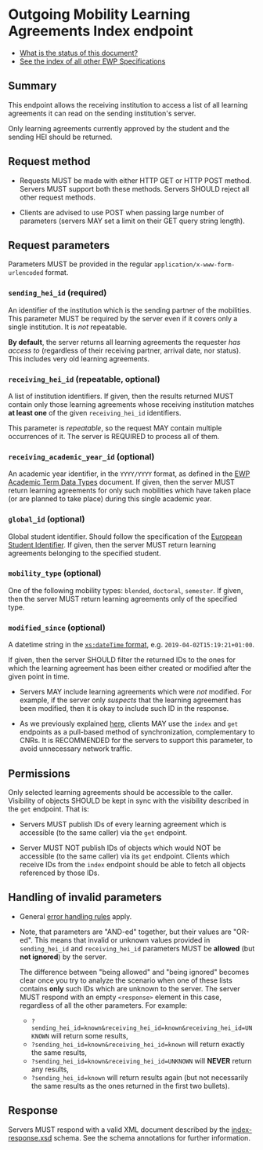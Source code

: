 Outgoing Mobility Learning Agreements Index endpoint
====================================================

* [What is the status of this document?][statuses]
* [See the index of all other EWP Specifications][develhub]


Summary
-------

This endpoint allows the receiving institution to access a list of all
learning agreements it can read on the sending institution's server.

Only learning agreements currently approved by the student and the sending HEI should be returned.


Request method
--------------

 * Requests MUST be made with either HTTP GET or HTTP POST method. Servers MUST
   support both these methods. Servers SHOULD reject all other request methods.

 * Clients are advised to use POST when passing large number of parameters
   (servers MAY set a limit on their GET query string length).


Request parameters
------------------

Parameters MUST be provided in the regular `application/x-www-form-urlencoded`
format.


### `sending_hei_id` (required)

An identifier of the institution which is the sending partner of the
mobilities. This parameter MUST be required by the server even if it covers
only a single institution. It is *not* repeatable.

**By default**, the server returns all learning agreements the requester *has access to*
(regardless of their receiving partner, arrival date, nor status).
This includes very old learning agreements.


### `receiving_hei_id` (repeatable, optional)

A list of institution identifiers. If given, then the results returned MUST
contain only those learning agreements whose receiving institution matches **at least
one** of the given `receiving_hei_id` identifiers.

This parameter is *repeatable*, so the request MAY contain multiple occurrences
of it. The server is REQUIRED to process all of them.


### `receiving_academic_year_id` (optional)

An academic year identifier, in the `YYYY/YYYY` format, as defined in the
[EWP Academic Term Data Types](https://github.com/erasmus-without-paper/ewp-specs-types-academic-term)
document. If given, then the server MUST return learning agreements for only such mobilities
which have taken place (or are planned to take place) during this single academic year.


### `global_id` (optional)

Global student identifier. Should follow the specification of the
[European Student Identifier](https://wiki.geant.org/display/SM/European+Student+Identifier).
If given, then the server MUST return learning agreements belonging to the specified student.


### `mobility_type` (optional)

One of the following mobility types: `blended`, `doctoral`, `semester`.
If given, then the server MUST return learning agreements only of the specified type.


### `modified_since` (optional)

A datetime string in the [`xs:dateTime` format][xs-datetime], e.g.
`2019-04-02T15:19:21+01:00`.

If given, then the server SHOULD filter the returned IDs to the ones
for which the learning agreement has been either created or modified after the given point in time.

 * Servers MAY include learning agreements which were *not* modified. For example, if
   the server only *suspects* that the learning agreement has been modified, then it is
   okay to include such ID in the response.

 * As we previously explained [here][index-pulling], clients MAY use the
   `index` and `get` endpoints as a pull-based method of synchronization,
   complementary to CNRs. It is RECOMMENDED for the
   servers to support this parameter, to avoid unnecessary network traffic.


Permissions
-----------

Only selected learning agreements should be accessible to the caller.
Visibility of objects SHOULD be kept in sync with the visibility described in
the `get` endpoint. That is:

 * Servers MUST publish IDs of every learning agreement which is accessible
   (to the same caller) via the `get` endpoint.

 * Server MUST NOT publish IDs of objects which would NOT be accessible (to the
   same caller) via its `get` endpoint. Clients which receive IDs from the `index` endpoint
   should be able to fetch all objects referenced by those IDs.


Handling of invalid parameters
------------------------------

 * General [error handling rules][error-handling] apply.

 * Note, that parameters are "AND-ed" together, but their values are "OR-ed".
   This means that invalid or unknown values provided in `sending_hei_id` and
   `receiving_hei_id` parameters MUST be **allowed** (but **not ignored**) by
   the server.

   The difference between "being allowed" and "being ignored" becomes clear
   once you try to analyze the scenario when one of these lists contains
   **only** such IDs which are unknown to the server. The server MUST respond
   with an empty `<response>` element in this case, regardless of all the other
   parameters. For example:

   * `?sending_hei_id=known&receiving_hei_id=known&receiving_hei_id=UNKNOWN`
     will return some results,
   * `?sending_hei_id=known&receiving_hei_id=known` will return exactly the
     same results,
   * `?sending_hei_id=known&receiving_hei_id=UNKNOWN` will **NEVER** return any
     results,
   * `?sending_hei_id=known` will return results again (but not necessarily the
     same results as the ones returned in the first two bullets).


Response
--------

Servers MUST respond with a valid XML document described by the
[index-response.xsd](index-response.xsd) schema. See the schema annotations
for further information.


[develhub]: http://developers.erasmuswithoutpaper.eu/
[statuses]: https://github.com/erasmus-without-paper/ewp-specs-management#statuses
[error-handling]: https://github.com/erasmus-without-paper/ewp-specs-architecture#error-handling
[index-pulling]: https://github.com/erasmus-without-paper/ewp-specs-architecture#index-pulling
[xs-datetime]: https://www.w3.org/TR/xmlschema11-2/#dateTime
